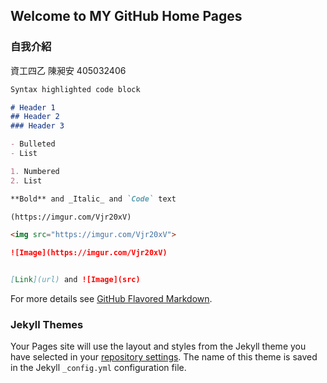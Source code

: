 ## Welcome to MY GitHub Home Pages


### 自我介紹

資工四乙 陳昶安 405032406  

```markdown
Syntax highlighted code block

# Header 1
## Header 2
### Header 3

- Bulleted
- List

1. Numbered
2. List

**Bold** and _Italic_ and `Code` text

(https://imgur.com/Vjr20xV)

<img src="https://imgur.com/Vjr20xV">

![Image](https://imgur.com/Vjr20xV)


[Link](url) and ![Image](src)
```

For more details see [GitHub Flavored Markdown](https://github.com/an-awo/Web_Test).

### Jekyll Themes

Your Pages site will use the layout and styles from the Jekyll theme you have selected in your [repository settings](https://github.com/an-awo/Web_Test/settings). The name of this theme is saved in the Jekyll `_config.yml` configuration file.


